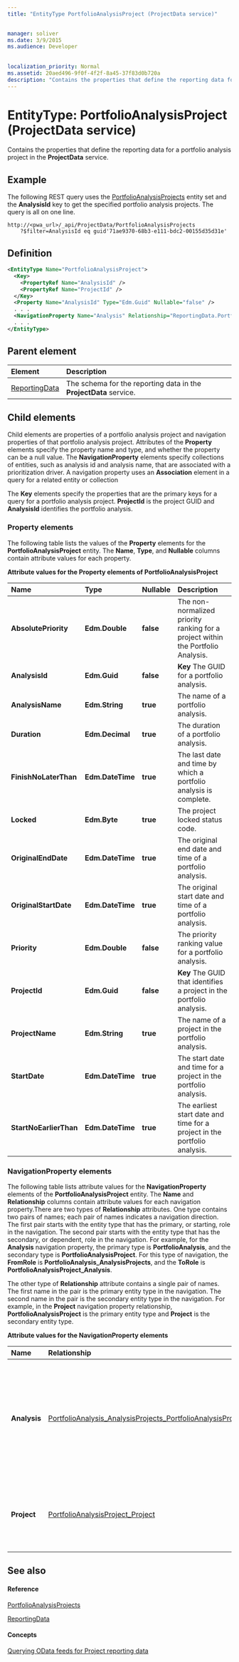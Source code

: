 ```yaml
---
title: "EntityType PortfolioAnalysisProject (ProjectData service)"

 
manager: soliver
ms.date: 3/9/2015
ms.audience: Developer
 
 
localization_priority: Normal
ms.assetid: 20aed496-9f0f-4f2f-8a45-37f83d0b720a
description: "Contains the properties that define the reporting data for a portfolio analysis project in the ProjectData service."
---
```


# EntityType: PortfolioAnalysisProject (ProjectData service)

Contains the properties that define the reporting data for a portfolio analysis project in the **ProjectData** service. 
  
## Example

The following REST query uses the [PortfolioAnalysisProjects](entityset-portfolioanalysisprojects-projectdata-service.md) entity set and the **AnalysisId** key to get the specified portfolio analysis projects. The query is all on one line. 
  
```
http://<pwa_url>/_api/ProjectData/PortfolioAnalysisProjects
    ?$filter=AnalysisId eq guid'71ae9370-68b3-e111-bdc2-00155d35d31e'
```

## Definition

```XML
<EntityType Name="PortfolioAnalysisProject">
  <Key>
    <PropertyRef Name="AnalysisId" />
    <PropertyRef Name="ProjectId" />
  </Key>
  <Property Name="AnalysisId" Type="Edm.Guid" Nullable="false" />
  . . .
  <NavigationProperty Name="Analysis" Relationship="ReportingData.PortfolioAnalysis_AnalysisProjects_PortfolioAnalysisProject_Analysis" ToRole="PortfolioAnalysis_AnalysisProjects" FromRole="PortfolioAnalysisProject_Analysis" />
  . . .
</EntityType>
```

## Parent element

|**Element**|**Description**|
|:-----|:-----|
|[ReportingData](schema-microsoft-office-project-server-projectdata-service.md) <br/> |The schema for the reporting data in the **ProjectData** service.  <br/> |
   
## Child elements

Child elements are properties of a portfolio analysis project and navigation properties of that portfolio analysis project. Attributes of the **Property** elements specify the property name and type, and whether the property can be a null value. The **NavigationProperty** elements specify collections of entities, such as analysis id and analysis name, that are associated with a prioritization driver. A navigation property uses an **Association** element in a query for a related entity or collection 
  
The **Key** elements specify the properties that are the primary keys for a query for a portfolio analysis project. **ProjectId** is the project GUID and **AnalysisId** identifies the portfolio analysis. 
  
### Property elements

The following table lists the values of the **Property** elements for the **PortfolioAnalysisProject** entity. The **Name**, **Type**, and **Nullable** columns contain attribute values for each property. 
  
**Attribute values for the Property elements of PortfolioAnalysisProject**

|**Name**|**Type**|**Nullable**|**Description**|
|:-----|:-----|:-----|:-----|
|**AbsolutePriority** <br/> |**Edm.Double** <br/> |**false** <br/> |The non-normalized priority ranking for a project within the Portfolio Analysis.  <br/> |
|**AnalysisId** <br/> |**Edm.Guid** <br/> |**false** <br/> |**Key**         The GUID for a portfolio analysis.  <br/> |
|**AnalysisName** <br/> |**Edm.String** <br/> |**true** <br/> |The name of a portfolio analysis.  <br/> |
|**Duration** <br/> |**Edm.Decimal** <br/> |**true** <br/> |The duration of a portfolio analysis.  <br/> |
|**FinishNoLaterThan** <br/> |**Edm.DateTime** <br/> |**true** <br/> |The last date and time by which a portfolio analysis is complete.  <br/> |
|**Locked** <br/> |**Edm.Byte** <br/> |**true** <br/> |The project locked status code.  <br/> |
|**OriginalEndDate** <br/> |**Edm.DateTime** <br/> |**true** <br/> |The original end date and time of a portfolio analysis.  <br/> |
|**OriginalStartDate** <br/> |**Edm.DateTime** <br/> |**true** <br/> |The original start date and time of a portfolio analysis.  <br/> |
|**Priority** <br/> |**Edm.Double** <br/> |**false** <br/> |The priority ranking value for a portfolio analysis.  <br/> |
|**ProjectId** <br/> |**Edm.Guid** <br/> |**false** <br/> |**Key**         The GUID that identifies a project in the portfolio analysis.  <br/> |
|**ProjectName** <br/> |**Edm.String** <br/> |**true** <br/> |The name of a project in the portfolio analysis.  <br/> |
|**StartDate** <br/> |**Edm.DateTime** <br/> |**true** <br/> |The start date and time for a project in the portfolio analysis.  <br/> |
|**StartNoEarlierThan** <br/> |**Edm.DateTime** <br/> |**true** <br/> |The earliest start date and time for a project in the portfolio analysis.  <br/> |
   
### NavigationProperty elements

The following table lists attribute values for the **NavigationProperty** elements of the **PortfolioAnalysisProject** entity. The **Name** and **Relationship** columns contain attribute values for each navigation property.There are two types of **Relationship** attributes. One type contains two pairs of names; each pair of names indicates a navigation direction. The first pair starts with the entity type that has the primary, or starting, role in the navigation. The second pair starts with the entity type that has the secondary, or dependent, role in the navigation. For example, for the **Analysis** navigation property, the primary type is **PortfolioAnalysis**, and the secondary type is **PortfolioAnalysisProject**. For this type of navigation, the **FromRole** is **PortfolioAnalysis_AnalysisProjects**, and the **ToRole** is **PortfolioAnalysisProject_Analysis**.
  
The other type of **Relationship** attribute contains a single pair of names. The first name in the pair is the primary entity type in the navigation. The second name in the pair is the secondary entity type in the navigation. For example, in the **Project** navigation property relationship, **PortfolioAnalysisProject** is the primary entity type and **Project** is the secondary entity type. 
  
**Attribute values for the NavigationProperty elements**

|**Name**|**Relationship**|**Description**|
|:-----|:-----|:-----|
|**Analysis** <br/> |[PortfolioAnalysis_AnalysisProjects_PortfolioAnalysisProject_Analysis](association-element-portfolioanalysis_analysisprojects-projectserverdata-service.md) <br/> |Establishes navigation from a portfolio analysis to a collection of analysis projects and from a portfolio analysis project to an analysis.  <br/> |
|**Project** <br/> |[PortfolioAnalysisProject_Project](association-portfolioanalysisproject_project-projectdata-service.md) <br/> |Establishes navigation from a collection of portfolio analysis projects to a project.  <br/> |
   
## See also

#### Reference

[PortfolioAnalysisProjects](entityset-portfolioanalysisprojects-projectdata-service.md)
  
[ReportingData](schema-microsoft-office-project-server-projectdata-service.md)
#### Concepts

[Querying OData feeds for Project reporting data](querying-odata-feeds-for-project-reporting-data.md)

